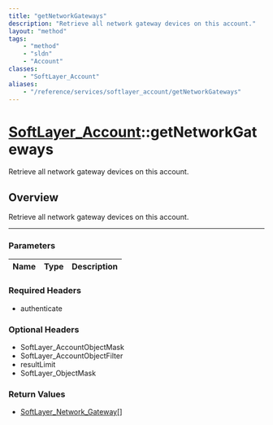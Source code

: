 ```yaml
---
title: "getNetworkGateways"
description: "Retrieve all network gateway devices on this account."
layout: "method"
tags:
    - "method"
    - "sldn"
    - "Account"
classes:
    - "SoftLayer_Account"
aliases:
    - "/reference/services/softlayer_account/getNetworkGateways"
---
```

# [SoftLayer_Account](/reference/services/SoftLayer_Account)::getNetworkGateways


Retrieve all network gateway devices on this account.


## Overview 
Retrieve all network gateway devices on this account.

-----

### Parameters 
|Name | Type | Description |
| --- | --- | --- |


### Required Headers
* authenticate


### Optional Headers
* SoftLayer_AccountObjectMask
* SoftLayer_AccountObjectFilter
* resultLimit
* SoftLayer_ObjectMask

### Return Values
* <a href='/reference/datatypes/SoftLayer_Network_Gateway'>SoftLayer_Network_Gateway[] </a>




